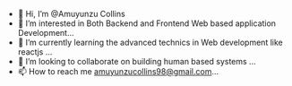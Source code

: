 - 👋 Hi, I’m @Amuyunzu Collins
- 👀 I’m interested in Both Backend and Frontend Web based application Development...
- 🌱 I’m currently learning  the advanced technics in Web development like reactjs ...
- 💞️ I’m looking to collaborate on building human based systems ...
- 📫 How to reach me amuyunzucollins98@gmail.com...

<!---
Amuyunzu22/Amuyunzu22 is a ✨ special ✨ repository because its `README.md` (this file) appears on your GitHub profile.
You can click the Preview link to take a look at your changes.
--->
